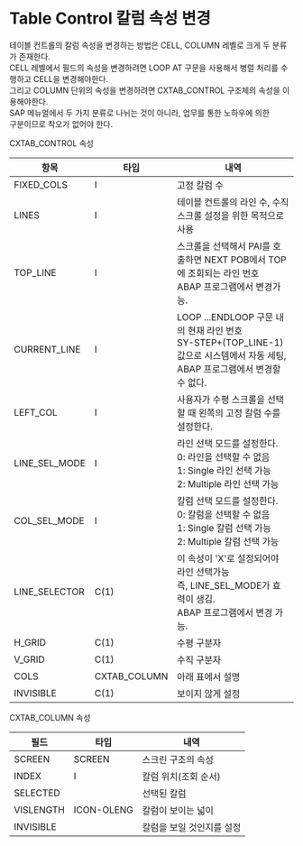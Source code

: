 # Table Control 칼럼 속성 변경

테이블 컨트롤의 칼럼 속성을 변경하는 방법은 CELL, COLUMN 레벨로 크게 두 분류가 존재한다. <br>
CELL 레벨에서 필드의 속성을 변경하려면 LOOP AT 구문을 사용해서 병렬 처리를 수행하고 CELL을 변경해야한다.<br>
그리고 COLUMN 단위의 속성을 변경하려면 CXTAB_CONTROL 구조체의 속성을 이용해야한다.<br>
SAP 메뉴얼에서 두 가지 분류로 나뉘는 것이 아니라, 업무를 통한 노하우에 의한 <br>
구분이므로 착오가 없어야 한다.

CXTAB_CONTROL 속성

| 항목            | 타입           | 내역                                                                                                  |
|---------------|--------------|-----------------------------------------------------------------------------------------------------|
| FIXED_COLS    | I            | 고정 칼럼 수                                                                                             |
| LINES         | I            | 테이블 컨트롤의 라인 수, 수직 스크롤 설정을 위한 목적으로 사용                                                                |
| TOP_LINE      | I            | 스크롤을 선택해서 PAI를 호출하면 NEXT POB에서 TOP에 조회되는 라인 번호<br> ABAP 프로그램에서 변경가능.                                |
| CURRENT_LINE  | I            | LOOP ...ENDLOOP 구문 내의 현재 라인 번호 <br> SY-STEP+(TOP_LINE-1)값으로 시스템에서 자동 세팅, <br> ABAP 프로그램에서 변경할 수 없다. |
| LEFT_COL      | I            | 사용자가 수평 스크롤을 선택할 때 왼쪽의 고정 칼럼 수를 설정한다.                                                               |
| LINE_SEL_MODE | I            | 라인 선택 모드를 설정한다. <br> 0: 라인을 선택할 수 없음 <br> 1: Single 라인 선택 가능 <br> 2: Multiple 라인 선택 가능              |
| COL_SEL_MODE  | I            | 칼럼 선택 모드를 설정한다. <br> 0: 칼럼을 선택할 수 없음 <br> 1: Single 칼럼 선택 가능 <br> 2: Multiple 칼럼 선택 가능              |
| LINE_SELECTOR | C(1)         | 이 속성이 'X'로 설정되어야 라인 선택가능 <br> 즉, LINE_SEL_MODE가 효력이 생김. <br> ABAP 프로그램에서 변경 가능.                     |
| H_GRID        | C(1)         | 수평 구분자                                                                                              |
| V_GRID        | C(1)         | 수직 구분자                                                                                              |
| COLS          | CXTAB_COLUMN | 아래 표에서 설명                                                                                           |
| INVISIBLE     | C(1)         | 보이지 않게 설정                                                                                           |

CXTAB_COLUMN 속성

| 필드        | 타입         | 내역             |
|-----------|------------|----------------|
| SCREEN    | SCREEN     | 스크린 구조의 속성     |
| INDEX     | I          | 칼럼 위치(조회 순서)   |
| SELECTED  |            | 선택된 칼럼         |
| VISLENGTH | ICON-OLENG | 칼럼이 보이는 넓이     |
| INVISIBLE |        | 칼럼을 보일 것인지를 설정 |